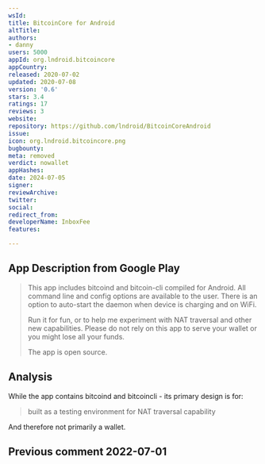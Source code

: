 ```yaml
---
wsId: 
title: BitcoinCore for Android
altTitle: 
authors:
- danny
users: 5000
appId: org.lndroid.bitcoincore
appCountry: 
released: 2020-07-02
updated: 2020-07-08
version: '0.6'
stars: 3.4
ratings: 17
reviews: 3
website: 
repository: https://github.com/lndroid/BitcoinCoreAndroid
issue: 
icon: org.lndroid.bitcoincore.png
bugbounty: 
meta: removed
verdict: nowallet
appHashes: 
date: 2024-07-05
signer: 
reviewArchive: 
twitter: 
social: 
redirect_from: 
developerName: InboxFee
features: 

---
```


## App Description from Google Play 

> This app includes bitcoind and bitcoin-cli compiled for Android. All command line and config options are available to the user. There is an option to auto-start the daemon when device is charging and on WiFi.
>
> Run it for fun, or to help me experiment with NAT traversal and other new capabilities. Please do not rely on this app to serve your wallet or you might lose all your funds.
>
> The app is open source. 

## Analysis 

While the app contains bitcoind and bitcoincli - its primary design is for:

> built as a testing environment for NAT traversal capability

And therefore not primarily a wallet.

## Previous comment 2022-07-01

<!-- https://gitlab.com/walletscrutiny/walletScrutinyCom/-/issues/189 -->
